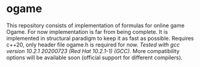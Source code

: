 # ogame
This repository consists of implementation of formulas for online game Ogame.
For now implementation is far from being complete.
It is implemented in structural paradigm to keep it as fast as possible.
Requires c++20, only header file ogame.h is required for now.
*Tested with gcc version 10.2.1 20200723 (Red Hat 10.2.1-1) (GCC).*
More compatibility options will be available soon (official support for different compilers).


